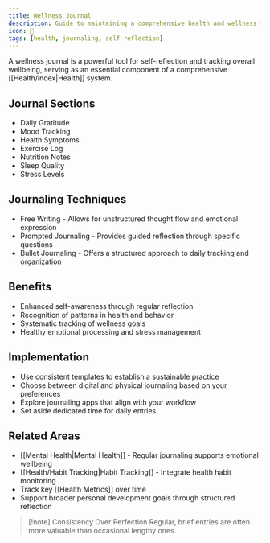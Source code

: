 ```yaml
---
title: Wellness Journal
description: Guide to maintaining a comprehensive health and wellness journal
icon: 📓
tags: [health, journaling, self-reflection]
---
```


A wellness journal is a powerful tool for self-reflection and tracking overall wellbeing, serving as an essential component of a comprehensive [[Health/index|Health]] system.

## Journal Sections

- Daily Gratitude
- Mood Tracking
- Health Symptoms
- Exercise Log
- Nutrition Notes
- Sleep Quality
- Stress Levels

## Journaling Techniques

- Free Writing - Allows for unstructured thought flow and emotional expression
- Prompted Journaling - Provides guided reflection through specific questions
- Bullet Journaling - Offers a structured approach to daily tracking and organization

## Benefits

- Enhanced self-awareness through regular reflection
- Recognition of patterns in health and behavior
- Systematic tracking of wellness goals
- Healthy emotional processing and stress management

## Implementation

- Use consistent templates to establish a sustainable practice
- Choose between digital and physical journaling based on your preferences
- Explore journaling apps that align with your workflow
- Set aside dedicated time for daily entries

## Related Areas

- [[Mental Health|Mental Health]] - Regular journaling supports emotional wellbeing
- [[Health/Habit Tracking|Habit Tracking]] - Integrate health habit monitoring
- Track key [[Health Metrics]] over time
- Support broader personal development goals through structured reflection

> [!note] Consistency Over Perfection
> Regular, brief entries are often more valuable than occasional lengthy ones.
